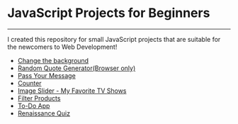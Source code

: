 <h1>JavaScript Projects for Beginners</h1>
<hr>
<p>I created this repository for small JavaScript projects that are suitable for the newcomers to Web Development!</p>


<ul>
  <li><a href='https://canan0063.github.io/javascript-projects-beginner/change-backgroundcolor/change-bg-index.html'>Change the background</a></li>
  <li><a href='https://canan0063.github.io/javascript-projects-beginner/random-quote-generator/random-quote.html'>Random Quote Generator(Browser only)</a></li>
  <li><a href='https://canan0063.github.io/javascript-projects-beginner/pass-message-web/index.html'>Pass Your Message</a></li>
  <li><a href='https://canan0063.github.io/javascript-projects-beginner/counter/index.html'>Counter</a></li>
  <li><a href='https://canan0063.github.io/javascript-projects-beginner/image-slider-favorite-films/index.html'>Image Slider - My Favorite TV Shows</a></li>
  <li><a href='https://canan0063.github.io/javascript-projects-beginner/filter-products/index.html'>Filter Products</a></li>
  <li><a href='https://canan0063.github.io/javascript-projects-beginner/todo/todoapp.html'>To-Do App</a></li>
  <li><a href='https://canan0063.github.io/javascript-projects-beginner/quiz/renaissance.html'>Renaissance Quiz</a></li>
  
</ul>



